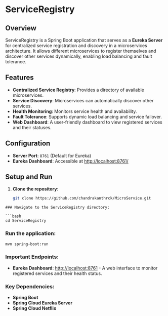 # ServiceRegistry

## Overview
ServiceRegistry is a Spring Boot application that serves as a **Eureka Server** for centralized service registration and discovery in a microservices architecture. It allows different microservices to register themselves and discover other services dynamically, enabling load balancing and fault tolerance.

## Features
- **Centralized Service Registry**: Provides a directory of available microservices.
- **Service Discovery**: Microservices can automatically discover other services.
- **Health Monitoring**: Monitors service health and availability.
- **Fault Tolerance**: Supports dynamic load balancing and service failover.
- **Web Dashboard**: A user-friendly dashboard to view registered services and their statuses.

## Configuration
- **Server Port**: `8761` (Default for Eureka)
- **Eureka Dashboard**: Accessible at [http://localhost:8761/](http://localhost:8761/)

## Setup and Run

1. **Clone the repository**:
   ```bash
   git clone https://github.com/chandrakanthrck/MicroService.git
```
### Navigate to the ServiceRegistry directory:

```bash
cd ServiceRegistry
```
### Run the application:

```bash
mvn spring-boot:run
```

### Important Endpoints:
- **Eureka Dashboard**: [http://localhost:8761](http://localhost:8761) - A web interface to monitor registered services and their health status.

### Key Dependencies:
- **Spring Boot**
- **Spring Cloud Eureka Server**
- **Spring Cloud Netflix**
